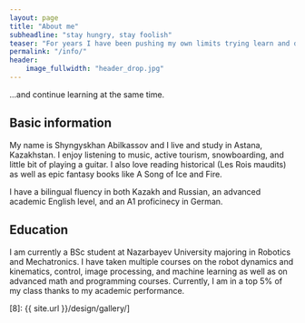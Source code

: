 ```yaml
---
layout: page
title: "About me"
subheadline: "stay hungry, stay foolish"
teaser: "For years I have been pushing my own limits trying learn and discover wonderful things. I have already found my passion, and willing do my best to dedicate my life to it..."
permalink: "/info/"
header:
    image_fullwidth: "header_drop.jpg"
---
```

...and continue learning at the same time.


## Basic information

My name is Shyngyskhan Abilkassov and I live and study in Astana, Kazakhstan. I enjoy listening to music, active tourism, snowboarding, and little bit of playing a guitar. I also love reading historical (Les Rois maudits) as well as epic fantasy books like A Song of Ice and Fire.

I have a bilingual fluency in both Kazakh and Russian, an advanced academic English level, and an A1 proficinecy in German.

## Education

I am currently a BSc student at Nazarbayev University majoring in Robotics and Mechatronics. I have taken multiple courses on the robot dynamics and kinematics, control, image processing, and machine learning as well as on advanced math and programming courses. Currently, I am in a top 5% of my class thanks to my academic performance.


 [8]: {{ site.url }}/design/gallery/]